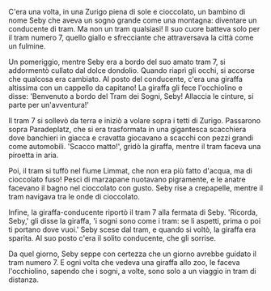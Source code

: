 C'era una volta, in una Zurigo piena di sole e cioccolato, un bambino di nome Seby che aveva un sogno grande come una montagna: diventare un conducente di tram. Ma non un tram qualsiasi! Il suo cuore batteva solo per il tram numero 7, quello giallo e sfrecciante che attraversava la città come un fulmine.

Un pomeriggio, mentre Seby era a bordo del suo amato tram 7, si addormentò cullato dal dolce dondolio. Quando riaprì gli occhi, si accorse che qualcosa era cambiato. Al posto del conducente, c'era una giraffa altissima con un cappello da capitano! La giraffa gli fece l'occhiolino e disse: 'Benvenuto a bordo del Tram dei Sogni, Seby! Allaccia le cinture, si parte per un'avventura!'

Il tram 7 si sollevò da terra e iniziò a volare sopra i tetti di Zurigo. Passarono sopra Paradeplatz, che si era trasformata in una gigantesca scacchiera dove banchieri in giacca e cravatta giocavano a scacchi con pezzi grandi come automobili. 'Scacco matto!', gridò la giraffa, mentre il tram faceva una piroetta in aria.

Poi, il tram si tuffò nel fiume Limmat, che non era più fatto d'acqua, ma di cioccolato fuso! Pesci di marzapane nuotavano pigramente, e le anatre facevano il bagno nel cioccolato con gusto. Seby rise a crepapelle, mentre il tram navigava tra le onde di cioccolato.

Infine, la giraffa-conducente riportò il tram 7 alla fermata di Seby. 'Ricorda, Seby,' gli disse la giraffa, 'i sogni sono come i tram: se li aspetti, prima o poi ti portano dove vuoi.' Seby scese dal tram, e quando si voltò, la giraffa era sparita. Al suo posto c'era il solito conducente, che gli sorrise.

Da quel giorno, Seby seppe con certezza che un giorno avrebbe guidato il tram numero 7. E ogni volta che vedeva una giraffa allo zoo, le faceva l'occhiolino, sapendo che i sogni, a volte, sono solo a un viaggio in tram di distanza.
